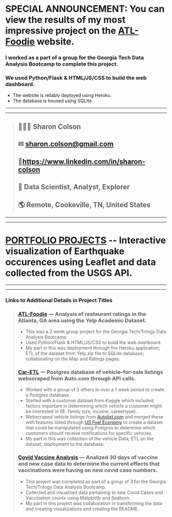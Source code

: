 # SPECIAL ANNOUNCEMENT: You can view the results of my most impressive project on the [ATL-Foodie](https://atl-foodie-page.herokuapp.com) website.
### I worked as a part of a group for the Georgia Tech Data Analysis Bootcamp to complete this project. 
### We used Python/Flask & HTML/JS/CSS to build the web dashboard.
* The website is reliably deployed using Heroku.
* The database is housed using SQLite.
*****
*****

> ## 👩🏻‍🔬 Sharon Colson
> ## ✉ sharon.colson@gmail.com
> ## 🔗https://www.linkedin.com/in/sharon-colson
> ## 🤖 Data Scientist, Analyst, Explorer
> ## 🌎 Remote, Cookeville, TN, United States



*****
*****
# [PORTFOLIO PROJECTS](https://github.com/SColson82/Earthquake_Visualization) -- Interactive visualization of Earthquake occurences using Leaflet and data collected from the USGS API. 
*****
*****

### Links to Additional Details in Project Titles

> ### [ATL-Foodie](https://atl-foodie-page.herokuapp.com) — Analysis of restaurant ratings in the Atlanta, GA area using the Yelp Academic Dataset. 
> * This was a 2 week group project for the Georgia Tech/Trilogy Data Analysis Bootcamp.
> * Used Python/Flask & HTML/JS/CSS to build the web dashboard. 
> * My part in this was deployment through the Heroku application; ETL of the dataset from Yelp zip file to SQLite database; collaborating on the Map and Ratings pages. 
> 
> ### [Car-ETL](https://github.com/SColson82/Car-ETL) — Postgres database of vehicle-for-sale listings webscraped from Auto.com through API calls. 
> * Worked with a group of 3 others to over a 1 week period to create a Postgres database. 
> * Started with a customer dataset from Kaggle which included factors important in determining which vehicle a customer might be interested in (IE: family size, income, careertype).
> * Webscraped vehicle listings from [Autolist.com](https://www.autolist.com) and merged these with features listed through [US Fuel Economy](https://www.fueleconomy.gov/feg/download.shtml) to create a dataset that could be manipulated using Postgres to determine which customers should receive notifications for specific vehicles.
> * My part in this was collection of the vehicle Data; ETL on the dataset; deployment to the database. 
> 
> ### [Covid Vaccine Analysis](https://github.com/SColson82/Covid-Data-Analysis-Project) — Analized 30 days of vaccine and new case data to determine the current effects that vaccinations were having on new covid case numbers. 
> 
> * This project was completed as part of a group of 3 for the Georgia Tech/Trilogy Data Analysis Bootcamp.
> * Collected and visualized data pertaining to new Covid Cases and Vaccination counts using Matplotlib and Seaborn. 
> * My part in this project was collaboration in transforming the data and creating visualizations and creating the README. 


